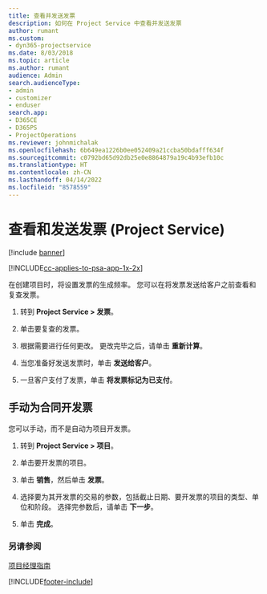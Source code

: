 ```yaml
---
title: 查看并发送发票
description: 如何在 Project Service 中查看并发送发票
author: rumant
ms.custom:
- dyn365-projectservice
ms.date: 8/03/2018
ms.topic: article
ms.author: rumant
audience: Admin
search.audienceType:
- admin
- customizer
- enduser
search.app:
- D365CE
- D365PS
- ProjectOperations
ms.reviewer: johnmichalak
ms.openlocfilehash: 6b649ea1226b0ee052409a21ccba50bdafff634f
ms.sourcegitcommit: c0792bd65d92db25e0e8864879a19c4b93efb10c
ms.translationtype: HT
ms.contentlocale: zh-CN
ms.lasthandoff: 04/14/2022
ms.locfileid: "8578559"
---
```

# <a name="view-and-send-invoices-project-service"></a>查看和发送发票 (Project Service)

[!include [banner](../includes/psa-now-project-operations.md)]

[!INCLUDE[cc-applies-to-psa-app-1x-2x](../includes/cc-applies-to-psa-app-1x-2x.md)]

在创建项目时，将设置发票的生成频率。 您可以在将发票发送给客户之前查看和复查发票。  
  
1.  转到 **Project Service > 发票**。  
  
2.  单击要复查的发票。  
  
3.  根据需要进行任何更改。 更改完毕之后，请单击 **重新计算**。  
  
4.  当您准备好发送发票时，单击 **发送给客户**。  
  
5.  一旦客户支付了发票，单击 **将发票标记为已支付**。  
  
## <a name="manually-invoice-a-contract"></a>手动为合同开发票  
 您可以手动，而不是自动为项目开发票。  
  
1.  转到 **Project Service > 项目**。  
  
2.  单击要开发票的项目。  
  
3.  单击 **销售**，然后单击 **发票**。  
  
4.  选择要为其开发票的交易的参数，包括截止日期、要开发票的项目的类型、单位和阶段。 选择完参数后，请单击 **下一步**。  
  
5.  单击 **完成**。  
  
### <a name="see-also"></a>另请参阅  
 [项目经理指南](../psa/project-manager-guide.md)


[!INCLUDE[footer-include](../includes/footer-banner.md)]
